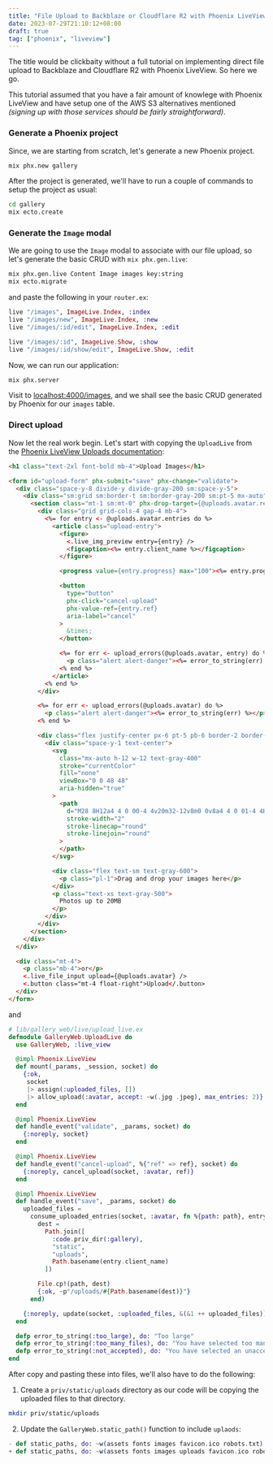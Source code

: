 ```yaml
---
title: "File Upload to Backblaze or Cloudflare R2 with Phoenix LiveView"
date: 2023-07-29T21:10:12+08:00
draft: true
tag: ["phoenix", "liveview"]
---
```


The title would be clickbaity without a full tutorial on implementing direct file upload to
Backblaze and Cloudflare R2 with Phoenix LiveView. So here we go.

This tutorial assumed that you have a fair amount of knowlege with Phoenix LiveView and have
setup one of the AWS S3 alternatives mentioned _(signing up with those services should be fairly
straightforward)_.


### Generate a Phoenix project

Since, we are starting from scratch, let's generate a new Phoenix project.

```bash
mix phx.new gallery
```

After the project is generated, we'll have to run a couple of commands to setup
the project as usual:

```bash
cd gallery
mix ecto.create
```

### Generate the `Image` modal

We are going to use the `Image` modal to associate with our file upload, so let's
generate the basic CRUD with `mix phx.gen.live`:


```bash
mix phx.gen.live Content Image images key:string
mix ecto.migrate
```

and paste the following in your `router.ex`:

```elixir
live "/images", ImageLive.Index, :index
live "/images/new", ImageLive.Index, :new
live "/images/:id/edit", ImageLive.Index, :edit

live "/images/:id", ImageLive.Show, :show
live "/images/:id/show/edit", ImageLive.Show, :edit
```

Now, we can run our application:

```bash
mix phx.server
```

Visit to [localhost:4000/images](http://localhost:4000/images), and we shall see the
basic CRUD generated by Phoenix for our `images` table.

### Direct upload

Now let the real work begin. Let's start with copying the `UploadLive` from
the [Phoenix LiveView Uploads documentation][0]:

```html
<h1 class="text-2xl font-bold mb-4">Upload Images</h1>

<form id="upload-form" phx-submit="save" phx-change="validate">
  <div class="space-y-8 divide-y divide-gray-200 sm:space-y-5">
    <div class="sm:grid sm:border-t sm:border-gray-200 sm:pt-5 mx-auto">
      <section class="mt-1 sm:mt-0" phx-drop-target={@uploads.avatar.ref}>
        <div class="grid grid-cols-4 gap-4 mb-4">
          <%= for entry <- @uploads.avatar.entries do %>
            <article class="upload-entry">
              <figure>
                <.live_img_preview entry={entry} />
                <figcaption><%= entry.client_name %></figcaption>
              </figure>

              <progress value={entry.progress} max="100"><%= entry.progress %>%</progress>

              <button
                type="button"
                phx-click="cancel-upload"
                phx-value-ref={entry.ref}
                aria-label="cancel"
              >
                &times;
              </button>

              <%= for err <- upload_errors(@uploads.avatar, entry) do %>
                <p class="alert alert-danger"><%= error_to_string(err) %></p>
              <% end %>
            </article>
          <% end %>
        </div>

        <%= for err <- upload_errors(@uploads.avatar) do %>
          <p class="alert alert-danger"><%= error_to_string(err) %></p>
        <% end %>

        <div class="flex justify-center px-6 pt-5 pb-6 border-2 border-gray-300 border-dashed rounded-md">
          <div class="space-y-1 text-center">
            <svg
              class="mx-auto h-12 w-12 text-gray-400"
              stroke="currentColor"
              fill="none"
              viewBox="0 0 48 48"
              aria-hidden="true"
            >
              <path
                d="M28 8H12a4 4 0 00-4 4v20m32-12v8m0 0v8a4 4 0 01-4 4H12a4 4 0 01-4-4v-4m32-4l-3.172-3.172a4 4 0 00-5.656 0L28 28M8 32l9.172-9.172a4 4 0 015.656 0L28 28m0 0l4 4m4-24h8m-4-4v8m-12 4h.02"
                stroke-width="2"
                stroke-linecap="round"
                stroke-linejoin="round"
              >
              </path>
            </svg>

            <div class="flex text-sm text-gray-600">
              <p class="pl-1">Drag and drop your images here</p>
            </div>
            <p class="text-xs text-gray-500">
              Photos up to 20MB
            </p>
          </div>
        </div>
      </section>
    </div>
  </div>

  <div class="mt-4">
    <p class="mb-4">or</p>
    <.live_file_input upload={@uploads.avatar} />
    <.button class="mt-4 float-right">Upload</.button>
  </div>
</form>
```

and

```elixir
# lib/gallery_web/live/upload_live.ex
defmodule GalleryWeb.UploadLive do
  use GalleryWeb, :live_view

  @impl Phoenix.LiveView
  def mount(_params, _session, socket) do
    {:ok,
     socket
     |> assign(:uploaded_files, [])
     |> allow_upload(:avatar, accept: ~w(.jpg .jpeg), max_entries: 2)}
  end

  @impl Phoenix.LiveView
  def handle_event("validate", _params, socket) do
    {:noreply, socket}
  end

  @impl Phoenix.LiveView
  def handle_event("cancel-upload", %{"ref" => ref}, socket) do
    {:noreply, cancel_upload(socket, :avatar, ref)}
  end

  @impl Phoenix.LiveView
  def handle_event("save", _params, socket) do
    uploaded_files =
      consume_uploaded_entries(socket, :avatar, fn %{path: path}, entry ->
        dest =
          Path.join([
            :code.priv_dir(:gallery),
            "static",
            "uploads",
            Path.basename(entry.client_name)
          ])

        File.cp!(path, dest)
        {:ok, ~p"/uploads/#{Path.basename(dest)}"}
      end)

    {:noreply, update(socket, :uploaded_files, &(&1 ++ uploaded_files))}
  end

  defp error_to_string(:too_large), do: "Too large"
  defp error_to_string(:too_many_files), do: "You have selected too many files"
  defp error_to_string(:not_accepted), do: "You have selected an unacceptable file type"
end
```

After copy and pasting these into files, we'll also have to do the following:

1. Create a `priv/static/uploads` directory as our code will be copying the uploaded files
to that directory.
```bash
mkdir priv/static/uploads
```

2. Update the `GalleryWeb.static_path()` function to include `uplaods`:

```elixir
- def static_paths, do: ~w(assets fonts images favicon.ico robots.txt)
+ def static_paths, do: ~w(assets fonts images uploads favicon.ico robots.txt)
```



[0]: https://hexdocs.pm/phoenix_live_view/uploads.html
